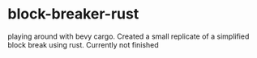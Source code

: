 # block-breaker-rust
playing around with  bevy cargo. Created a small replicate of a simplified block break using rust. Currently not finished
